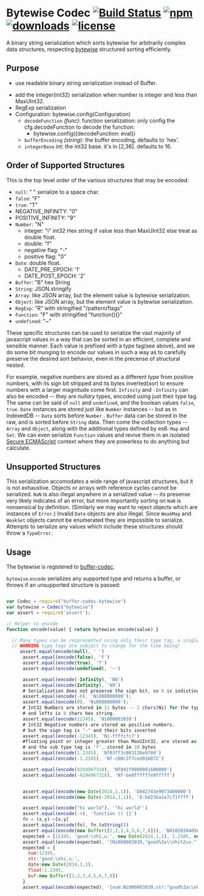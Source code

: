 # Bytewise Codec [![Build Status](https://img.shields.io/travis/snowyu/node-buffer-codec-bytewise/master.png)](http://travis-ci.org/snowyu/node-buffer-codec-bytewise) [![npm](https://img.shields.io/npm/v/buffer-codec-bytewise.svg)](https://npmjs.org/package/buffer-codec-bytewise) [![downloads](https://img.shields.io/npm/dm/buffer-codec-bytewise.svg)](https://npmjs.org/package/buffer-codec-bytewise) [![license](https://img.shields.io/npm/l/buffer-codec-bytewise.svg)](https://npmjs.org/package/buffer-codec-bytewise) 


A binary string serialization which sorts bytewise for arbitrarily complex data structures, respecting [bytewise](https://github.com/deanlandolt/bytewise) structured sorting efficiently.

## Purpose

* use readable binary string serialization instead of Buffer.
+ add the integer(int32) serialization when number is integer and less than MaxUInt32.
+ RegExp serialization
+ Configuration: bytewise.config(Configuration)
  + `decodeFunction` *(func)*: function serialization: only config the cfg.decodeFunction to decode the function:
    * bytewise.config({decodeFunction: eval})
  + `bufferEncoding` *(string)*: the buffer encoding, defaults to 'hex'.
  + `integerBase` *int*: the int32 base. it's in [2,36]. defaults to 16.

## Order of Supported Structures

This is the top level order of the various structures that may be encoded:

* `null`: " " serialize to a space char.
* `false`: "F"
* `true`: "T"
* NEGATIVE_INFINITY: "0"
* POSITIVE_INFINITY: "9"
* `Number`: "N"
  * integer: "i" int32 Hex string if value less than MaxUInt32 else treat as double float.
  * double: "f"
  * negative flag: "-"
  * positive flag: "0"
* `Date`: double float.
  * DATE_PRE_EPOCH: '1'
  * DATE_POST_EPOCH: '2' 
* `Buffer`: "B" hex String
* `String`: JSON.stringify
* `Array`: like JSON array, but the element value is bytewise serialization.
* `Object`: like JSON array, but the element value is bytewise serialization.
* `RegExp`: "R" with stringified "/pattern/flags"
* `Function`: "F" with stringified "function(){}"
* `undefined`: "~"


These specific structures can be used to serialize the vast majority of javascript values in a way that can be sorted in an efficient, complete and sensible manner. Each value is prefixed with a type tag(see above), and we do some bit munging to encode our values in such a way as to carefully preserve the desired sort behavior, even in the precense of structural nested.

For example, negative numbers are stored as a different *type* from positive numbers, with its sign bit stripped and its bytes inverted(xor) to ensure numbers with a larger magnitude come first. `Infinity` and `-Infinity` can also be encoded -- they are *nullary* types, encoded using just their type tag. The same can be said of `null` and `undefined`, and the boolean values `false`, `true`. `Date` instances are stored just like `Number` instances -- but as in IndexedDB -- `Date` sorts before `Number` . `Buffer` data can be stored in the raw, and is sorted before `String` data. Then come the collection types -- `Array` and `Object`, along with the additional types defined by es6: `Map` and `Set`. We can even serialize `Function` values and revive them in an isolated [Secure ECMAScript](https://code.google.com/p/es-lab/wiki/SecureEcmaScript) context where they are powerless to do anything but calculate.

## Unsupported Structures

This serialization accomodates a wide range of javascript structures, but it is not exhaustive. Objects or arrays with reference cycles cannot be serialized. `NaN` is also illegal anywhere in a serialized value -- its presense very likely indicates of an error, but more importantly sorting on `NaN` is nonsensical by definition. (Similarly we may want to reject objects which are instances of `Error`.) Invalid `Date` objects are also illegal. Since `WeakMap` and `WeakSet` objects cannot be enumerated they are impossible to serialize. Attempts to serialize any values which include these structures should throw a `TypeError`.


## Usage

The bytewise is registered to [buffer-codec](https://github.com/snowyu/node-buffer-codec).

`bytewise`.`encode` serializes any supported type and returns a buffer, or throws if an unsupported structure is passed:

```js

var Codec = require("buffer-codec-bytewise")
var bytewise = Codec("bytewise")
var assert = require('assert');

// Helper to encode
function encode(value) { return bytewise.encode(value) }

  // Many types can be respresented using only their type tag, a single byte
  // WARNING type tags are subject to change for the time being!
     assert.equal(encode(null), ' ')
      assert.equal(encode(false), 'F')
      assert.equal(encode(true), 'T')
      assert.equal(encode(undefined), '~')

      assert.equal(encode(-Infinity), 'N0')
      assert.equal(encode(Infinity), 'N9')
      # Serialization does not preserve the sign bit, so 0 is indistinguishable from -0
      assert.equal(encode(-0), 'Ni000000000');
      assert.equal(encode(0), 'Ni000000000');
      # Int32 Numbers are stored in 11 bytes -- 2 chars(Ni) for the type tag and 1 char for the sign
      # and lefts is 8 chars hex string.
      assert.equal(encode(12345), 'Ni000003039')
      # Int32 Negative numbers are stored as positive numbers, 
      # but the sign tag is "-" and their bits inverted
      assert.equal(encode(-12345), 'Ni-ffffcfc7')
      #floating point or integer greater than MaxUInt32, are stored as IEEE 754 doubles
      # and the sub type tag is 'f', stored in 20 bytes
      assert.equal(encode(1.2345), 'Nf03ff3c083126e978d')
      assert.equal(encode(-1.2345), 'Nf-c00c3f7ced916872')

      assert.equal(encode(4294967318), 'Nf041f0000001600000')
      assert.equal(encode(-4294967318), 'Nf-be0ffffffe9fffff')


      assert.equal(encode(new Date(2014,1,1)), 'D042743e9073400000')
      assert.equal(encode(new Date(-2014,1,1)), 'D-bd236a1e7c71ffff')

      assert.equal(encode("hi world"), '"hi world"')
      assert.equal(encode(->), 'function () {}')
      fn = (x,y)->[x,y]
      assert.equal(encode(fn), fn.toString())
      assert.equal(encode(new Buffer([1,2,3,4,5,6,7,8])), 'B0102030405060708')
      expected = [12345, 'good:\nhi,u.', new Date(2014,1,1), 1.2345, new Buffer([1,2,3,4,5,6,7,8])]
      assert.equal(encode(expected), '[Ni000003039,"good%3a\\nhi%2cu.",D042743e9073400000,Nf03ff3c083126e978d,B0102030405060708]')
      expected = {
        num:12345,
        str:'good:\nhi,u.',
        date:new Date(2014,1,1),
        float:1.2345,
        buf:new Buffer([1,2,3,4,5,6,7,8])
      }
      assert.equal(encode(expected), '{num:Ni000003039,str:"good%3a\\nhi%2cu.",date:D042743e9073400000,float:Nf03ff3c083126e978d,buf:B0102030405060708}')
```
